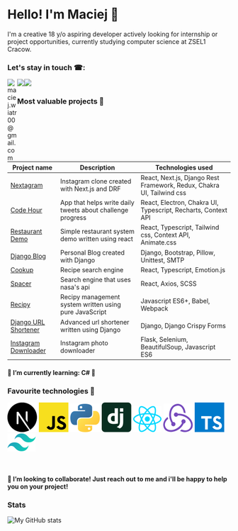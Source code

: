 # Hello! I'm Maciej 👋

I'm a creative 18 y/o aspiring developer actively looking for internship or project opportunities, currently studying computer science at ZSEL1 Cracow.

### Let's stay in touch ☎:

[<img align="left" alt="maciej.wiatr00@gmail.com" width="22px" src="https://cdn.jsdelivr.net/npm/simple-icons@v3/icons/twitter.svg" />](https://twitter.com/maciej_wiatr)
<a href="mailto:maciej.wiatr00@gmail.com?subject=[GitHub]%20🚀"><img align="left" src="https://img.shields.io/badge/e‑mail-D14836.svg?style=for-the-badge&logo=GMail&logoColor=white"/></a>
<a href="https://www.linkedin.com/in/maciej-wiatr/"><img align="left" src="https://img.shields.io/badge/linkedin-0077B5.svg?style=for-the-badge&logo=linkedin&logoColor=white"/></a>
<br/>

### Most valuable projects 📝

<!-- [<img align="left" alt="https://github.com/MaciejWiatr/Nextagram" width="250px" src="https://i.imgur.com/LCA9r8D.png" />](https://github.com/MaciejWiatr/Nextagram)
[<img align="left" alt="https://github.com/MaciejWiatr/Django-Blog" width="250px" src="https://i.imgur.com/Trpp9m4.png" />](https://github.com/MaciejWiatr/Django-Blog)
[<img alt="https://github.com/MaciejWiatr/Cookup" width="250px" src="https://i.imgur.com/2MMirw6.png" />](https://github.com/MaciejWiatr/Cookup)
<br/>
-->

| Project name                                                                           | Description                                                | Technologies used                                                     |
| -------------------------------------------------------------------------------------- | ---------------------------------------------------------- | --------------------------------------------------------------------- |
| <a href="https://github.com/MaciejWiatr/Nextagram">Nextagram</a>                       | Instagram clone created with Next.js and DRF               | React, Next.js, Django Rest Framework, Redux, Chakra UI, Tailwind css |
| <a href="https://github.com/MaciejWiatr/code-hour">Code Hour</a>                       | App that helps write daily tweets about challenge progress | React, Electron, Chakra UI, Typescript, Recharts, Context API         |
| <a href="https://github.com/MaciejWiatr/react-restaurant">Restaurant Demo</a>          | Simple restaurant system demo written using react          | React, Typescript, Tailwind css, Context API, Animate.css             |
| <a href="https://github.com/MaciejWiatr/django-blog">Django Blog</a>                   | Personal Blog created with Django                          | Django, Bootstrap, Pillow, Unittest, SMTP                             |
| <a href="https://github.com/MaciejWiatr/cookup">Cookup</a>                             | Recipe search engine                                       | React, Typescript, Emotion.js                                         |
| <a href="https://github.com/MaciejWiatr/spacer">Spacer</a>                             | Search engine that uses nasa's api                         | React, Axios, SCSS                                                    |
| <a href="https://github.com/MaciejWiatr/recipy">Recipy</a>                             | Recipy management system written using pure JavaScript     | Javascript ES6+, Babel, Webpack                                       |
| <a href="https://github.com/MaciejWiatr/django-url-shortener">Django URL Shortener</a> | Advanced url shortener written using Django                | Django, Django Crispy Forms                                           |
| <a href="https://github.com/MaciejWiatr/igdownloader">Instagram Downloader</a>         | Instagram photo downloader                                 | Flask, Selenium, BeautifulSoup, Javascript ES6                        |

#### 🌱 I’m currently learning: C# 🚀

### Favourite technologies 💝

![Next](./icons/nextjs-icon.svg)
![Javascript](./icons/javascript.svg)
![Python](./icons/python.svg)
![Django](./icons/django-icon.svg)
![React](./icons/react.svg)
![Redux](./icons/redux.svg)
![Typescript](./icons/typescript-icon.svg)
![Tailwind](./icons/tailwindcss-icon.svg)

<br />

#### 👯 I’m looking to collaborate! Just reach out to me and i'll be happy to help you on your project!

<!--
- 🔭 I’m currently working on ...


- 🤔 I’m looking for help with ...
-->

### Stats

<img align="left" alt="My GitHub stats" src="https://github-readme-stats.vercel.app/api?username=MaciejWiatr&count_private=true" />
<br /><br />
<!--
**MaciejWiatr/MaciejWiatr** is a ✨ _special_ ✨ repository because its `README.md` (this file) appears on your GitHub profile.

Here are some ideas to get you started:

-   💬 Ask me about ...
-   📫 How to reach me: ...
-   😄 Pronouns: ...
-   ⚡ Fun fact: ...
    -->
